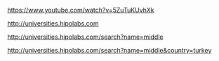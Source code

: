 https://www.youtube.com/watch?v=5ZuTuKUvhXk

http://universities.hipolabs.com

http://universities.hipolabs.com/search?name=middle

http://universities.hipolabs.com/search?name=middle&country=turkey